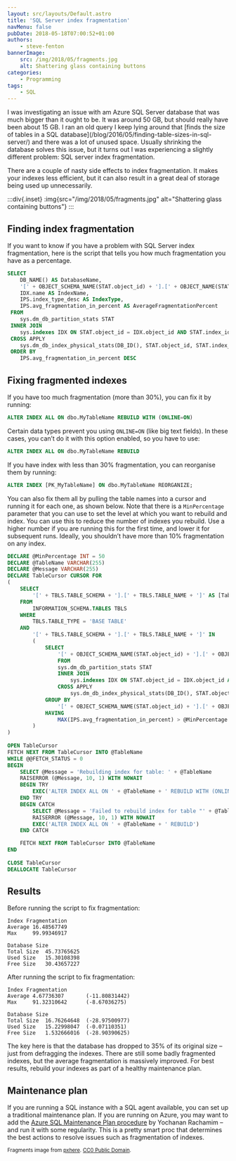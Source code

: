 ```yaml
---
layout: src/layouts/Default.astro
title: 'SQL Server index fragmentation'
navMenu: false
pubDate: 2018-05-18T07:00:52+01:00
authors:
    - steve-fenton
bannerImage:
    src: /img/2018/05/fragments.jpg
    alt: Shattering glass containing buttons
categories:
    - Programming
tags:
    - SQL
---
```


I was investigating an issue with am Azure SQL Server database that was much bigger than it ought to be. It was around 50 GB, but should really have been about 15 GB. I ran an old query I keep lying around that [finds the size of tables in a SQL database]\(/blog/2016/05/finding-table-sizes-in-sql-server/) and there was a lot of unused space. Usually shrinking the database solves this issue, but it turns out I was experiencing a slightly different problem: SQL server index fragmentation.

There are a couple of nasty side effects to index fragmentation. It makes your indexes less efficient, but it can also result in a great deal of storage being used up unnecessarily.

:::div{.inset}
:img{src="/img/2018/05/fragments.jpg" alt="Shattering glass containing buttons"}
:::

## Finding index fragmentation

If you want to know if you have a problem with SQL Server index fragmentation, here is the script that tells you how much fragmentation you have as a percentage.

```sql
SELECT
    DB_NAME() AS DatabaseName,
    '[' + OBJECT_SCHEMA_NAME(STAT.object_id) + '].[' + OBJECT_NAME(STAT.object_id) + ']' AS TableName,
    IDX.name AS IndexName,
    IPS.index_type_desc AS IndexType,
    IPS.avg_fragmentation_in_percent AS AverageFragmentationPercent
 FROM
    sys.dm_db_partition_stats STAT
 INNER JOIN
    sys.indexes IDX ON STAT.object_id = IDX.object_id AND STAT.index_id = IDX.index_id
 CROSS APPLY
    sys.dm_db_index_physical_stats(DB_ID(), STAT.object_id, STAT.index_id, NULL, 'LIMITED') IPS
 ORDER BY
    IPS.avg_fragmentation_in_percent DESC
```

## Fixing fragmented indexes

If you have too much fragmentation (more than 30%), you can fix it by running:

```sql
ALTER INDEX ALL ON dbo.MyTableName REBUILD WITH (ONLINE=ON)
```

Certain data types prevent you using `ONLINE=ON` (like big text fields). In these cases, you can’t do it with this option enabled, so you have to use:

```sql
ALTER INDEX ALL ON dbo.MyTableName REBUILD
```

If you have index with less than 30% fragmentation, you can reorganise them by running:

```sql
ALTER INDEX [PK_MyTableName] ON dbo.MyTableName REORGANIZE;
```

You can also fix them all by pulling the table names into a cursor and running it for each one, as shown below. Note that there is a `MinPercentage` parameter that you can use to set the level at which you want to rebuild and index. You can use this to reduce the number of indexes you rebuild. Use a higher number if you are running this for the first time, and lower it for subsequent runs. Ideally, you shouldn’t have more than 10% fragmentation on any index.

```sql
DECLARE @MinPercentage INT = 50
DECLARE @TableName VARCHAR(255)
DECLARE @Message VARCHAR(255)
DECLARE TableCursor CURSOR FOR
(
    SELECT
        '[' + TBLS.TABLE_SCHEMA + '].[' + TBLS.TABLE_NAME + ']' AS [TableName]
    FROM
        INFORMATION_SCHEMA.TABLES TBLS
    WHERE
        TBLS.TABLE_TYPE = 'BASE TABLE'
    AND
        '[' + TBLS.TABLE_SCHEMA + '].[' + TBLS.TABLE_NAME + ']' IN
        (
            SELECT
                '[' + OBJECT_SCHEMA_NAME(STAT.object_id) + '].[' + OBJECT_NAME(STAT.object_id) + ']' AS TableName
                FROM
                sys.dm_db_partition_stats STAT
                INNER JOIN
                    sys.indexes IDX ON STAT.object_id = IDX.object_id AND STAT.index_id = IDX.index_id
                CROSS APPLY
                    sys.dm_db_index_physical_stats(DB_ID(), STAT.object_id, STAT.index_id, NULL, 'LIMITED') IPS
            GROUP BY
                '[' + OBJECT_SCHEMA_NAME(STAT.object_id) + '].[' + OBJECT_NAME(STAT.object_id) + ']'
            HAVING
                MAX(IPS.avg_fragmentation_in_percent) > @MinPercentage
        )
)
 
OPEN TableCursor
FETCH NEXT FROM TableCursor INTO @TableName
WHILE @@FETCH_STATUS = 0
BEGIN
    SELECT @Message = 'Rebuilding index for table: ' + @TableName
    RAISERROR (@Message, 10, 1) WITH NOWAIT
    BEGIN TRY
        EXEC('ALTER INDEX ALL ON ' + @TableName + ' REBUILD WITH (ONLINE=ON)')
    END TRY
    BEGIN CATCH
        SELECT @Message = 'Failed to rebuild index for table "' + @TableName + '" - trying again without (ONLINE=ON).'
        RAISERROR (@Message, 10, 1) WITH NOWAIT
        EXEC('ALTER INDEX ALL ON ' + @TableName + ' REBUILD')
    END CATCH

    FETCH NEXT FROM TableCursor INTO @TableName
END
 
CLOSE TableCursor
DEALLOCATE TableCursor
```

## Results

Before running the script to fix fragmentation:

```
Index Fragmentation
Average 16.48567749
Max     99.99346917

Database Size
Total Size  45.73765625
Used Size   15.30108398
Free Size   30.43657227
```

After running the script to fix fragmentation:

```
Index Fragmentation
Average 4.67736307       (-11.80831442)
Max     91.32310642      (-8.67036275)

Database Size
Total Size  16.76264648  (-28.97500977)
Used Size   15.22998047  (-0.07110351)
Free Size   1.532666016  (-28.90390625)
```

The key here is that the database has dropped to 35% of its original size – just from defragging the indexes. There are still some badly fragmented indexes, but the average fragmentation is massively improved. For best results, rebuild your indexes as part of a healthy maintenance plan.

## Maintenance plan

If you are running a SQL instance with a SQL agent available, you can set up a traditional maintenance plan. If you are running on Azure, you may want to add the [Azure SQL Maintenance Plan procedure](https://raw.githubusercontent.com/yochananrachamim/AzureSQL/master/AzureSQLMaintenance.txt) by Yochanan Rachamim – and run it with some regularity. This is a pretty smart proc that determines the best actions to resolve issues such as fragmentation of indexes.

<small>Fragments image from [pxhere](https://pxhere.com/en/photo/760407). [CC0 Public Domain](https://creativecommons.org/publicdomain/zero/1.0/).</small>
